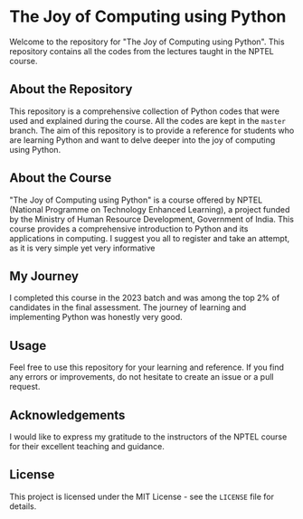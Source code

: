 # The Joy of Computing using Python

Welcome to the repository for "The Joy of Computing using Python". This repository contains all the codes from the lectures taught in the NPTEL course. 

## About the Repository

This repository is a comprehensive collection of Python codes that were used and explained during the course. All the codes are kept in the `master` branch. The aim of this repository is to provide a reference for students who are learning Python and want to delve deeper into the joy of computing using Python.

## About the Course

"The Joy of Computing using Python" is a course offered by NPTEL (National Programme on Technology Enhanced Learning), a project funded by the Ministry of Human Resource Development, Government of India. This course provides a comprehensive introduction to Python and its applications in computing. I suggest you all to register and take an attempt, as it is very simple yet very informative

## My Journey

I completed this course in the 2023 batch and was among the top 2% of candidates in the final assessment. The journey of learning and implementing Python was honestly very good. 

## Usage

Feel free to use this repository for your learning and reference. If you find any errors or improvements, do not hesitate to create an issue or a pull request.

## Acknowledgements

I would like to express my gratitude to the instructors of the NPTEL course for their excellent teaching and guidance.

## License

This project is licensed under the MIT License - see the `LICENSE` file for details.
